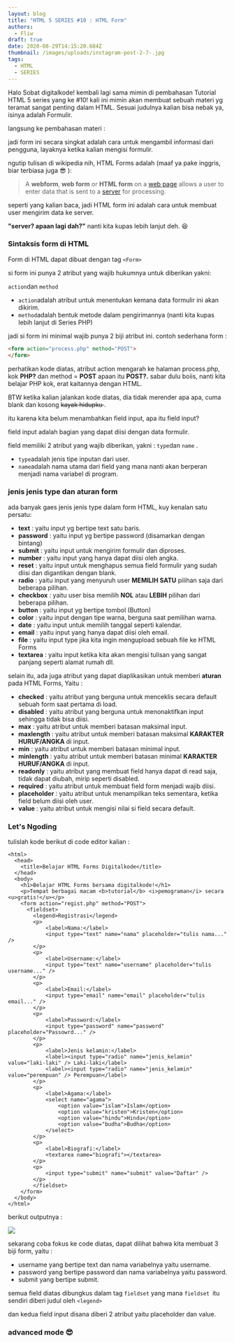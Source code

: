 ```yaml
---
layout: blog
title: "HTML 5 SERIES #10 : HTML Form"
authors:
  - Fliw
draft: true
date: 2020-08-29T14:15:20.684Z
thumbnail: /images/uploads/instagram-post-2-7-.jpg
tags:
  - HTML
  - SERIES
---
```

Halo Sobat digitalkode! kembali lagi sama mimin di pembahasan Tutorial HTML 5 series yang ke #10! kali ini mimin akan membuat sebuah materi yg teramat sangat penting dalam HTML. Sesuai judulnya kalian bisa nebak ya, isinya adalah Formulir.

langsung ke pembahasan materi :

jadi form ini secara singkat adalah cara untuk mengambil informasi dari pengguna, layaknya ketika kalian mengisi formulir.

ngutip tulisan di wikipedia nih, HTML Forms adalah (maaf ya pake inggris, biar terbiasa juga :sunglasses: ):

> A **webform**, **web form** or **HTML form** on a [web page](https://en.wikipedia.org/wiki/Web_page "Web page") allows a user to enter data that is sent to a [server](https://en.wikipedia.org/wiki/Server_(computing) "Server (computing)") for processing.

seperti yang kalian baca, jadi HTML form ini adalah cara untuk membuat user mengirim data ke server.

**"server? apaan lagi dah?"** nanti kita kupas lebih lanjut deh. :satisfied:

### Sintaksis form di HTML

Form di HTML dapat dibuat dengan tag `<Form>`

si form ini punya 2 atribut yang wajib hukumnya untuk diberikan yakni:

`action`dan `method`

* `action`adalah atribut untuk menentukan kemana data formulir ini akan dikirim.
* `method`adalah bentuk metode dalam pengirimannya (nanti kita kupas lebih lanjut di Series PHP)

jadi si form ini minimal wajib punya 2 biji atribut ini. contoh sederhana form :

```html
<form action="process.php" method="POST">
</form>
```

perhatikan kode diatas, atribut action mengarah ke halaman process.php, kok **PHP?** dan method = **POST** apaan itu **POST?.**  sabar dulu boiis, nanti kita belajar PHP kok, erat kaitannya dengan HTML.

BTW ketika kalian jalankan kode diatas, dia tidak merender apa apa, cuma blank dan kosong <del> kayak hidupku </del>.

itu karena kita belum menambahkan field input, apa itu field input?

field input adalah bagian yang dapat diisi dengan data formulir.

field memiliki 2 atribut yang wajib diberikan, yakni : `type`dan `name` . 

* `type`adalah jenis tipe inputan dari user.
* `name`adalah nama utama dari field yang mana nanti akan berperan menjadi nama variabel di program.

### jenis jenis type dan aturan form

ada banyak gaes jenis jenis type dalam form HTML, kuy kenalan satu persatu:

* **text** : yaitu input yg bertipe text satu baris.
* **password** : yaitu input yg bertipe password (disamarkan dengan bintang)
* **submit** : yaitu input untuk mengirim formulir dan diproses.
* **number**  : yaitu input yang hanya dapat diisi oleh angka.
* **reset** : yaitu input untuk menghapus semua field formulir yang sudah diisi dan digantikan dengan blank.
* **radio** : yaitu input yang menyuruh user **MEMILIH SATU** pilihan saja dari beberapa pilihan.
* **checkbox** : yaitu user bisa memilih **NOL** atau **LEBIH** pilihan dari beberapa pilihan.
* **button** : yaitu input yg bertipe tombol (Button)
* **color** : yaitu input dengan tipe warna, berguna saat pemilihan warna.
* **date** : yaitu input untuk memilih tanggal seperti kalendar.
* **email** : yaitu input yang hanya dapat diisi oleh email.
* **file** : yaitu input type jika kita ingin mengupload sebuah file ke HTML Forms
* **textarea** : yaitu input ketika kita akan mengisi tulisan yang sangat panjang seperti alamat rumah dll.

selain itu, ada juga atribut yang dapat diaplikasikan untuk memberi **aturan** pada HTML Forms, Yaitu :

* **checked** : yaitu atribut yang berguna untuk menceklis secara default sebuah form saat pertama di load.
* **disabled** : yaitu atribut yang berguna untuk menonaktifkan input sehingga tidak bisa diisi.
* **max** : yaitu atribut untuk memberi batasan maksimal input.
* **maxlength** : yaitu atribut untuk memberi batasan maksimal **KARAKTER HURUF/ANGKA** di input.
* **min** : yaitu atribut untuk memberi batasan minimal input.
* **minlength** : yaitu atribut untuk memberi batasan minimal **KARAKTER HURUF/ANGKA** di input.
* **readonly** : yaitu atribut yang membuat field hanya dapat di read saja, tidak dapat diubah, mirip seperti disabled.
* **required** : yaitu atribut untuk membuat field form menjadi wajib diisi.
* **placeholder** : yaitu atribut untuk menampilkan teks sementara, ketika field belum diisi oleh user.
* **value** : yaitu atribut untuk mengisi nilai si field secara default.



### Let's Ngoding

tulislah kode berikut di code editor kalian :

```django
<html>
  <head>
    <title>Belajar HTML Forms Digitalkode</title>
  </head>
  <body>
    <h1>Belajar HTML Forms bersama digitalkode!</h1>
    <p>Tempat berbagai macam <b>tutorial</b> <i>pemograman</i> secara <u>gratis!</u></p>
    <form action="regist.php" method="POST">
      <fieldset>
        <legend>Registrasi</legend>
        <p>
            <label>Nama:</label>
            <input type="text" name="nama" placeholder="tulis nama..." />
        </p>
        <p>
            <label>Username:</label>
            <input type="text" name="username" placeholder="tulis username..." />
        </p>
        <p>
            <label>Email:</label>
            <input type="email" name="email" placeholder="tulis email..." />
        </p>
        <p>
            <label>Password:</label>
            <input type="password" name="password" placeholder="Passowrd..." />
        </p>
        <p>
            <label>Jenis kelamin:</label>
            <label><input type="radio" name="jenis_kelamin" value="laki-laki" /> Laki-laki</label>
            <label><input type="radio" name="jenis_kelamin" value="perempuan" /> Perempuan</label>
        </p>
        <p>
            <label>Agama:</label>
            <select name="agama">
                <option value="islam">Islam</option>
                <option value="kristen">Kristen</option>
                <option value="hindu">Hindu</option>
                <option value="budha">Budha</option>
            </select>
        </p>
        <p>
            <label>Biografi:</label>
            <textarea name="biografi"></textarea>
        </p>
        <p>
            <input type="submit" name="submit" value="Daftar" />
        </p>
        </fieldset>
    </form>
  </body>
</html> 
```

berikut outputnya :

![](/images/uploads/annotation-2020-08-29-214427.png)

sekarang coba fokus ke code diatas, dapat dilihat bahwa kita membuat 3 biji form, yaitu :

* username yang bertipe text dan nama variabelnya yaitu username.
* password yang bertipe password dan nama variabelnya yaitu password.
* submit yang bertipe submit.

semua field diatas dibungkus dalam tag `fieldset` yang mana `fieldset `itu sendiri diberi judul oleh `<legend> `

dan kedua field input disana diberi 2 atribut yaitu placeholder dan value.

### advanced mode :sunglasses: